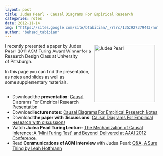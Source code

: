 ```yaml
---
layout: post
title: Judea Pearl - Causal Diagrams For Empirical Research
categories: notes
date: 2012-11-14
img: ["https://sites.google.com/site/btabibian/_/rsrc/1352927379443/notes/judeapearl-causaldiagramsforempiricalresearch/JudeaPearl.jpg"]
author: "behzad_tabibian"
---
```

<div><div style="display:inline;margin:5px 10px;float:right"><img alt="Judea Pearl" border="0" height="188" src="https://sites.google.com/site/btabibian/_/rsrc/1352927379443/notes/judeapearl-causaldiagramsforempiricalresearch/JudeaPearl.jpg" width="200"/></div>I recently presented a paper by Judea Pearl, 2011 ACM Turing Award Winner for a Research Design Class at University of Pittsburgh.</div><div><br/></div><div>In this page you can find the presentation, as notes and slides as well as some supplementary materials.  </div><div><br/></div><div><ul><li>Download the <b>presentation</b>: <a href="https://dl.dropbox.com/u/7972992/Site/Judea%20Pearl/JPearl%20-%20presentation.pdf" rel="nofollow" target="_blank">Causal Diagrams For Empirical Research Presentation</a></li><li>Download <b>lecture notes</b>: <a href="https://dl.dropbox.com/u/7972992/Site/Judea%20Pearl/JPearl%20-%20notes.pdf" rel="nofollow" target="_blank">Causal Diagrams For Empirical Research Notes</a></li><li>Download <b>the paper with discussions</b>: <a href="ftp://cobase.cs.ucla.edu/pub/stat_ser/R218-B.pdf" target="_blank">Causal Diagrams For Empirical Research with discussions</a></li><li>Watch <b>Judea Pearl Turing Lecture</b>: <a href="http://amturing.acm.org/award_winners/pearl_2658896.cfm" rel="nofollow" target="_blank">The Mechanization of Causal Inference: A 'Mini Turing Test' and Beyond, Delivered at AAAI 2012 Conference</a>. </li><li>Read<b> Communications of ACM interview </b>with Judea Pearl: <a href="http://dl.acm.org/citation.cfm?id=2184347&amp;CFID=141703262&amp;CFTOKEN=10640658" rel="nofollow" target="_blank">Q&amp;A, A Sure Thing by Leah Hoffmann</a></li></ul></div>
